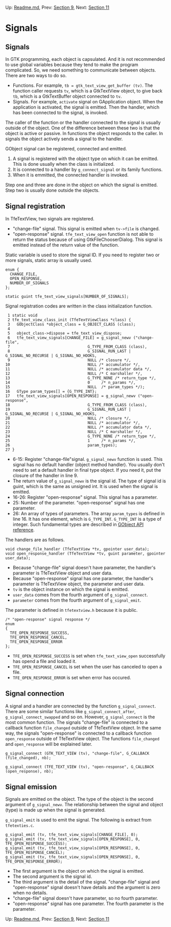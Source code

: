 Up: [Readme.md](Readme.md),  Prev: [Section 9](sec9.md), Next: [Section 11](sec11.md)
# Signals

## Signals

In GTK programming, each object is capsulated.
And it is not recommended to use global variables because they tend to make the program complicated.
So, we need something to communicate between objects.
There are two ways to do so.

- Functions.
For example, `tb = gtk_text_view_get_buffer (tv)`.
The function caller requests `tv`, which is a GtkTextView object, to give back `tb`, which is a GtkTextBuffer object connected to `tv`.
- Signals.
For example, `activate` signal on GApplication object.
When the application is activated, the signal is emitted.
Then the handler, which has been connected to the signal, is invoked.

The caller of the function or the handler connected to the signal is usually outside of the object.
One of the difference between these two is that the object is active or passive.
In functions the object responds to the caller.
In signals the object actively sends a signal to the handler.

GObject signal can be registered, connected and emitted.

1. A signal is registered with the object type on which it can be emitted.
This is done usually when the class is initialized.
2. It is connected to a handler by `g_connect_signal` or its family functions.
3. When it is emmitted, the connected handler is invoked.

Step one and three are done in the object on which the signal is emitted.
Step two is usually done outside the objects.

## Signal registration

In TfeTextView, two signals are registered.

- "change-file" signal.
This signal is emitted when `tv->file` is changed.
- "open-response" signal.
`tfe_text_view_open` function is not able to return the status because of using GtkFileChooserDialog.
This signal is emitted instead of the return value of the function.

Static variable is used to store the signal ID.
If you need to register two or more signals, static array is usually used.

    enum {
      CHANGE_FILE,
      OPEN_RESPONSE,
      NUMBER_OF_SIGNALS
    };

    static guint tfe_text_view_signals[NUMBER_OF_SIGNALS];

Signal registration codes are written in the class initialization function.

     1 static void
     2 tfe_text_view_class_init (TfeTextViewClass *class) {
     3   GObjectClass *object_class = G_OBJECT_CLASS (class);
     4 
     5   object_class->dispose = tfe_text_view_dispose;
     6   tfe_text_view_signals[CHANGE_FILE] = g_signal_newv ("change-file",
     7                                  G_TYPE_FROM_CLASS (class),
     8                                  G_SIGNAL_RUN_LAST | G_SIGNAL_NO_RECURSE | G_SIGNAL_NO_HOOKS,
     9                                  NULL /* closure */,
    10                                  NULL /* accumulator */,
    11                                  NULL /* accumulator data */,
    12                                  NULL /* C marshaller */,
    13                                  G_TYPE_NONE /* return_type */,
    14                                  0     /* n_params */,
    15                                  NULL  /* param_types */);
    16   GType param_types[] = {G_TYPE_INT}; 
    17   tfe_text_view_signals[OPEN_RESPONSE] = g_signal_newv ("open-response",
    18                                  G_TYPE_FROM_CLASS (class),
    19                                  G_SIGNAL_RUN_LAST | G_SIGNAL_NO_RECURSE | G_SIGNAL_NO_HOOKS,
    20                                  NULL /* closure */,
    21                                  NULL /* accumulator */,
    22                                  NULL /* accumulator data */,
    23                                  NULL /* C marshaller */,
    24                                  G_TYPE_NONE /* return_type */,
    25                                  1     /* n_params */,
    26                                  param_types);
    27 }

- 6-15: Register "change-file"signal.
`g_signal_newv` function is used.
This signal has no default handler (object method handler).
You usually don't need to set a default handler in final type object.
If you need it, put the closure of the handler in line 9.
- The return value of `g_signal_newv` is the signal id.
The type of signal id is guint, which is the same as unsigned int.
It is used when the signal is emitted.
- 16-26: Register "open-response" signal.
This signal has a parameter.
- 25: Number of the parameter.
"open-response" signal has one parameter.
- 26: An array of types of parameters.
The array `param_types` is defined in line 16.
It has one element, which is `G_TYPE_INT`.
`G_TYPE_INT` is a type of integer.
Such fundamental types are described in [GObject API reference](https://developer.gnome.org/gobject/stable/gobject-Type-Information.html).

The handlers are as follows.

    void change_file_handler (TfeTextView *tv, gpointer user_data);
    void open_response_handler (TfeTextView *tv, guint parameter, gpointer user_data);

- Because "change-file" signal doesn't have parameter, the handler's parameter is TfeTextView object and user data.
- Because "open-response" signal has one parameter, the handler's parameter is TfeTextView object, the parameter and user data.
- `tv` is the object instance on which the signal is emitted.
- `user_data` comes from the fourth argument of `g_signal_connect`.
- `parameter` comes from the fourth argument of `g_signal_emit`.

The parameter is defined in `tfetextview.h` because it is public.

    /* "open-response" signal response */
    enum
    {
      TFE_OPEN_RESPONSE_SUCCESS,
      TFE_OPEN_RESPONSE_CANCEL,
      TFE_OPEN_RESPONSE_ERROR
    };

- `TFE_OPEN_RESPONSE_SUCCESS` is set when `tfe_text_view_open` successfully has opend a file and loaded it.
- `TFE_OPEN_RESPONSE_CANCEL` is set when the user has canceled to open a file.
- `TFE_OPEN_RESPONSE_ERROR` is set when error has occured.
 
## Signal connection

A signal and a handler are connected by the function `g_signal_connect`.
There are some similar functions like `g_signal_connect_after`, `g_signal_connect_swapped` and so on.
However, `g_signal_connect` is the most common function.
The signals "change-file" is connected to a callback function `file_changed` outside of TfeTextView object.
In the same way, the signals "open-response" is connected to a callback function `open_response` outside of TfeTextView object.
The functions `file_changed` and `open_response` will be explained later.

    g_signal_connect (GTK_TEXT_VIEW (tv), "change-file", G_CALLBACK (file_changed), nb);

    g_signal_connect (TFE_TEXT_VIEW (tv), "open-response", G_CALLBACK (open_response), nb);

## Signal emission

Signals are emitted on the object.
The type of the object is the second argument of `g_signal_newv`.
The relationship between the signal and object (type) is made up when the signal is generated.

`g_signal_emit` is used to emit the signal.
The following is extract from `tfetexties.c`.

    g_signal_emit (tv, tfe_text_view_signals[CHANGE_FILE], 0);
    g_signal_emit (tv, tfe_text_view_signals[OPEN_RESPONSE], 0, TFE_OPEN_RESPONSE_SUCCESS);
    g_signal_emit (tv, tfe_text_view_signals[OPEN_RESPONSE], 0, TFE_OPEN_RESPONSE_CANCEL);
    g_signal_emit (tv, tfe_text_view_signals[OPEN_RESPONSE], 0, TFE_OPEN_RESPONSE_ERROR);

- The first argument is the object on which the signal is emitted.
- The second argument is the signal id.
- The third argument is the detail of the signal.
"change-file" signal and "open-response" signal doesn't have details and the argument is zero when no details.
- "change-file" signal doesn't have parameter, so no fourth parameter.
- "open-response" signal has one parameter.
The fourth parameter is the parameter.

Up: [Readme.md](Readme.md),  Prev: [Section 9](sec9.md), Next: [Section 11](sec11.md)
